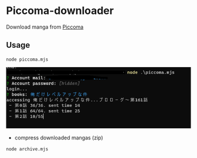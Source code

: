 # Piccoma-downloader
Download manga from [Piccoma](https://piccoma.com/)

## Usage

```
node piccoma.mjs
```

![usage](usage.png)


- compress downloaded mangas (zip)
```
node archive.mjs 
```